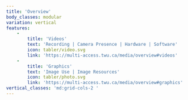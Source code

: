 ```yaml
---
title: 'Overview'
body_classes: modular
variation: vertical
features:
    -
        title: 'Videos'
        text: 'Recording | Camera Presence | Hardware | Software'
        icon: tabler/video.svg
        link: 'https://multi-access.twu.ca/media/overview#videos'
    -
        title: 'Graphics'
        text: 'Image Use | Image Resources'
        icon: tabler/photo.svg
        link: 'https://multi-access.twu.ca/media/overview#graphics'
vertical_classes: 'md:grid-cols-2 '
---
```

